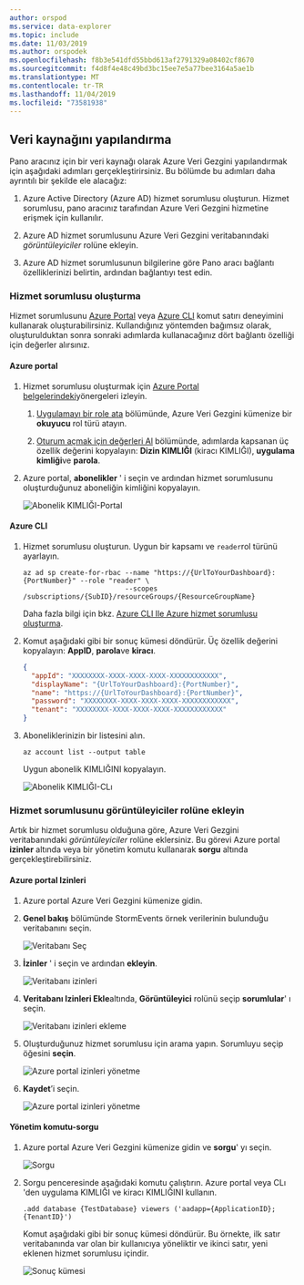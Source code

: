 ```yaml
---
author: orspod
ms.service: data-explorer
ms.topic: include
ms.date: 11/03/2019
ms.author: orspodek
ms.openlocfilehash: f8b3e541dfd55bbd613af2791329a08402cf8670
ms.sourcegitcommit: f4d8f4e48c49bd3bc15ee7e5a77bee3164a5ae1b
ms.translationtype: MT
ms.contentlocale: tr-TR
ms.lasthandoff: 11/04/2019
ms.locfileid: "73581938"
---
```

## <a name="configure-the-data-source"></a>Veri kaynağını yapılandırma

Pano aracınız için bir veri kaynağı olarak Azure Veri Gezgini yapılandırmak için aşağıdaki adımları gerçekleştirirsiniz. Bu bölümde bu adımları daha ayrıntılı bir şekilde ele alacağız:

1. Azure Active Directory (Azure AD) hizmet sorumlusu oluşturun. Hizmet sorumlusu, pano aracınız tarafından Azure Veri Gezgini hizmetine erişmek için kullanılır.

1. Azure AD hizmet sorumlusunu Azure Veri Gezgini veritabanındaki *görüntüleyiciler* rolüne ekleyin.

1. Azure AD hizmet sorumlusunun bilgilerine göre Pano aracı bağlantı özelliklerinizi belirtin, ardından bağlantıyı test edin.

### <a name="create-a-service-principal"></a>Hizmet sorumlusu oluşturma

Hizmet sorumlusunu [Azure Portal](#azure-portal) veya [Azure CLI](#azure-cli) komut satırı deneyimini kullanarak oluşturabilirsiniz. Kullandığınız yöntemden bağımsız olarak, oluşturulduktan sonra sonraki adımlarda kullanacağınız dört bağlantı özelliği için değerler alırsınız.

#### <a name="azure-portal"></a>Azure portal

1. Hizmet sorumlusu oluşturmak için [Azure Portal belgelerindeki](/azure/active-directory/develop/howto-create-service-principal-portal)yönergeleri izleyin.

    1. [Uygulamayı bir role ata](/azure/active-directory/develop/howto-create-service-principal-portal#assign-the-application-to-a-role) bölümünde, Azure Veri Gezgini kümenize bir **okuyucu** rol türü atayın.

    1. [Oturum açmak için değerleri Al](/azure/active-directory/develop/howto-create-service-principal-portal#get-values-for-signing-in) bölümünde, adımlarda kapsanan üç özellik değerini kopyalayın: **Dizin KIMLIĞI** (kiracı KIMLIĞI), **uygulama kimliği**ve **parola**.

1. Azure portal, **abonelikler** ' i seçin ve ardından hizmet sorumlusunu oluşturduğunuz aboneliğin kimliğini kopyalayın.

    ![Abonelik KIMLIĞI-Portal](media/data-explorer-configure-data-source/subscription-id-portal.png)

#### <a name="azure-cli"></a>Azure CLI

1. Hizmet sorumlusu oluşturun. Uygun bir kapsamı ve `reader`rol türünü ayarlayın.

    ```azurecli
    az ad sp create-for-rbac --name "https://{UrlToYourDashboard}:{PortNumber}" --role "reader" \
                             --scopes /subscriptions/{SubID}/resourceGroups/{ResourceGroupName}
    ```

    Daha fazla bilgi için bkz. [Azure CLI Ile Azure hizmet sorumlusu oluşturma](/cli/azure/create-an-azure-service-principal-azure-cli).

1. Komut aşağıdaki gibi bir sonuç kümesi döndürür. Üç özellik değerini kopyalayın: **AppID**, **parola**ve **kiracı**.


    ```json
    {
      "appId": "XXXXXXXX-XXXX-XXXX-XXXX-XXXXXXXXXXXX",
      "displayName": "{UrlToYourDashboard}:{PortNumber}",
      "name": "https://{UrlToYourDashboard}:{PortNumber}",
      "password": "XXXXXXXX-XXXX-XXXX-XXXX-XXXXXXXXXXXX",
      "tenant": "XXXXXXXX-XXXX-XXXX-XXXX-XXXXXXXXXXXX"
    }
    ```

1. Aboneliklerinizin bir listesini alın.

    ```azurecli
    az account list --output table
    ```

    Uygun abonelik KIMLIĞINI kopyalayın.

    ![Abonelik KIMLIĞI-CLı](media/data-explorer-configure-data-source/subscription-id-cli.png)

### <a name="add-the-service-principal-to-the-viewers-role"></a>Hizmet sorumlusunu görüntüleyiciler rolüne ekleyin

Artık bir hizmet sorumlusu olduğuna göre, Azure Veri Gezgini veritabanındaki *görüntüleyiciler* rolüne eklersiniz. Bu görevi Azure portal **izinler** altında veya bir yönetim komutu kullanarak **sorgu** altında gerçekleştirebilirsiniz.

#### <a name="azure-portal---permissions"></a>Azure portal Izinleri

1. Azure portal Azure Veri Gezgini kümenize gidin.

1. **Genel bakış** bölümünde StormEvents örnek verilerinin bulunduğu veritabanını seçin.

    ![Veritabanı Seç](media/data-explorer-configure-data-source/select-database.png)

1. **İzinler** ' i seçin ve ardından **ekleyin**.

    ![Veritabanı izinleri](media/data-explorer-configure-data-source/database-permissions.png)

1. **Veritabanı Izinleri Ekle**altında, **Görüntüleyici** rolünü seçip **sorumlular**' ı seçin.

    ![Veritabanı izinleri ekleme](media/data-explorer-configure-data-source/add-permission.png)

1. Oluşturduğunuz hizmet sorumlusu için arama yapın. Sorumluyu seçip öğesini **seçin**.

    ![Azure portal izinleri yönetme](media/data-explorer-configure-data-source/new-principals.png)

1. **Kaydet**’i seçin.

    ![Azure portal izinleri yönetme](media/data-explorer-configure-data-source/save-permission.png)

#### <a name="management-command---query"></a>Yönetim komutu-sorgu

1. Azure portal Azure Veri Gezgini kümenize gidin ve **sorgu**' yı seçin.

    ![Sorgu](media/data-explorer-configure-data-source/query.png)

1. Sorgu penceresinde aşağıdaki komutu çalıştırın. Azure portal veya CLı 'den uygulama KIMLIĞI ve kiracı KIMLIĞINI kullanın.

    ```kusto
    .add database {TestDatabase} viewers ('aadapp={ApplicationID};{TenantID}')
    ```

    Komut aşağıdaki gibi bir sonuç kümesi döndürür. Bu örnekte, ilk satır veritabanında var olan bir kullanıcıya yöneliktir ve ikinci satır, yeni eklenen hizmet sorumlusu içindir.

    ![Sonuç kümesi](media/data-explorer-configure-data-source/result-set.png)
